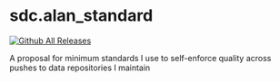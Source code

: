 # sdc.alan_standard

[![Github All Releases](https://img.shields.io/github/downloads/wanghalan/sdc.alan_standard/total.svg)]()

A proposal for minimum standards I use to self-enforce quality across pushes to data repositories I maintain
